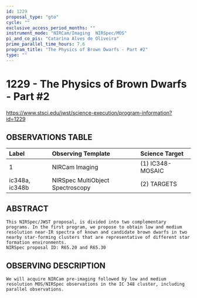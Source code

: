 ```yaml
---
id: 1229
proposal_type: "gto"
cycle: ""
exclusive_access_period_months: ""
instrument_mode: "NIRCam/Imaging  NIRSpec/MOS"
pi_and_co_pis: "Catarina Alves de Oliveira"
prime_parallel_time_hours: 7.6
program_title: "The Physics of Brown Dwarfs - Part #2"
type: ""
---
```

# 1229 - The Physics of Brown Dwarfs - Part #2
https://www.stsci.edu/jwst/science-execution/program-information?id=1229
## OBSERVATIONS TABLE
| Label              | Observing Template            | Science Target    |
| :----------------- | :---------------------------- | :---------------- |
| 1                  | NIRCam Imaging                | (1) IC348-MOSAIC  |
| ic348a, ic348b     | NIRSpec MultiObject Spectroscopy | (2) TARGETS       |

## ABSTRACT
    This NIRSpec/JWST proposal, is divided into two complementary programs. In the first program, we propose to obtain low and medium resolution near-IR spectra of known and candidate brown dwarfs in two nearby star-forming clusters that are representative of different star formation environments.
    NIRSpec proposal ID: R65.20 and R65.30

## OBSERVING DESCRIPTION
    We will acquire NIRCam pre-imaging followed by low and medium resolution MOS/NIRSpec observations in the IC 348 cluster, including parallel observations.